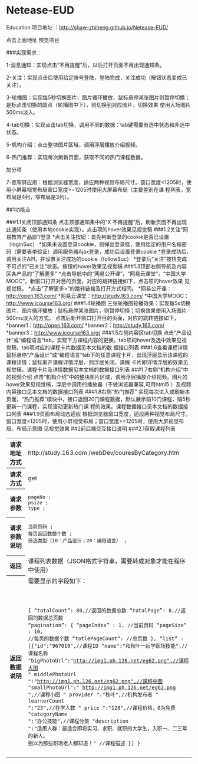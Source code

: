 # Netease-EUD
Education 
项目地址 ：http://shaw-zhiheng.github.io/Netease-EUD/


点击上面地址 预览项目  

###实现需求：

1-消息通知：实现点击“不再提醒”后，以后打开页面不再出现通知条。

2-关注：实现点击后使用给定账号登陆，登陆完成，关注成功（按钮状态变成已关注）。

3-轮播图：实现每5秒切换图片，图片循环播放，鼠标悬停某张图片则暂停切换；是标点击切换的圆点（轮播图中下），则切换到对应图片，切换效果
使用入场图片500ms淡入。

4-tab切换：实现点击tab切换，调用不同的数据：tab键需要有选中状态和非选中状态。

5-机构介绍：点击整块图片区域，调用浮层播放介绍视频。

6-热门推荐：实现每次刷新页面，获取不同的热门课程数据。


加分项

7-宽窄屏应用：根据浏览器宽度，适应两种视觉布局尺寸。窗口宽度<1205时，使用小屏幕视觉布局窗口宽度>=1205时使用大屏幕布局（主要差别在课
程列表，宽布局是4列，窄布局是3列）。


##1功能点

###1.1关闭顶部通知条
    点击顶部通知条中的“X 不再提醒”后，刷新页面不再出现此通知条（使用本地cookie实现）。点击项的hover效果见视觉稿
###1.2关注“网易教育产品部”/登录
*点击关注按钮：首先判断登录的cookie是否已设置（loginSuc）
*如果未设置登录cookie，则弹出登录框，使用给定的用户名和密码（需要表单验证）调用服务器Ajax登录，成功后设置登录cookie
*登录成功后，调用关注API，并设置关注成功的cookie（followSuc）
*登录后“关注”按钮变成不可点的“已关注”状态。按钮的hover效果见视觉稿
###1.3顶部右侧导航及内容区各产品的“了解更多”
    *点击导航中的“网易公开课”，“网易云课堂”，“中国大学MOOC”，新窗口打开对目的页面，对应的跳转链接如下，点击项的hover效果
    见视觉稿。
    *点击“了解更多>”的跳转链接及打开方式相同。
*网易公开课：http://open.163.com/
*网易云课堂：http://study.163.com/
*中国大学MOOC：http://www.icourse163.org/
###1.4轮播图
    三张轮播图轮播效果：实现每5s切换图片，图片循环播放；鼠标悬停某张图片，则暂停切换；切换效果使用入场图片500ms淡入的方式。
    点击后新开窗口打开目的页面，对应的跳转链接如下，
*banner1：http://open.163.com/
*banner2：http://study.163.com/
*banner3：http://www.icourse163.org/
###1.5左侧内容区tab切换
点击“产品设计”或“编程语言”tab，实现下方课程内容的更换。tab项的hover及选中效果见视觉稿，tab项对应的课程卡片数据见本文档的数
据接口列表
###1.6查看课程详情
    鼠标悬停“产品设计”或“编程语言”tab下的任意课程卡片，出现浮层显示该课程的课程详情；鼠标离开课程详情浮层，则浮层关闭。课程
    卡片即详情浮层的效果见视觉稿，课程卡片及详情数据见本文档的数据接口列表
###1.7右侧“机构介绍”中的视频介绍
点击“机构介绍”中的整块图片区域，调用浮层播放介绍视频。图片的hover效果见视觉稿，浮层中调用的播放器（不做浏览器兼容,可用html5
）及视频内容接口见本文档的数据接口列表
###1.8右侧“热门推荐”
实现每次进入或刷新本页面，“热门推荐”模块中，接口返回20门课程数据，默认展示前10门课程，隔5秒更新一门课程，实现滚动更新热门课
程的效果。课程数据接口见本文档的数据接口列表
###1.9页面布局动态适应
根据浏览器窗口宽度，适应两种视觉布局尺寸。窗口宽度<1205时，使用小屏视觉布局；窗口宽度>=1205时，使用大屏视觉布局。布局示意图
见视觉效果
##2前后端交互接口说明
###2.1获取课程列表
<table>
		<tr>
			<th>请求地址方式</th><td>http://study.163.com /webDev/couresByCategory.htm</td>
		</tr>
		<tr>
			<th>请求方式</th><td>get</td>
		</tr>
		<tr>
			<th>请求参数</th><td><pre>pageNo ; 
psize ; 
type ;</pre></td>
		</tr>
		<tr>
			<th>请求参数说明</th><td><pre>
当前页码 ;
每页返回数据个数 ;
筛选类型（10：产品设计；20：编程语言） ;
			</pre></td>
		</tr>
		<tr>
			<th>返回</th><td>课程列表数据（JSON格式字符串，需要转成对象才能在程序中使用）</td>
		</tr>
		<tr>
			<th>返回数据说明</th><td>需要显示的字段如下：<pre><code>
			
{
 “totalCount”: 80,//返回的数据总数
 “totalPage”: 8,//返回的数据总页数
 “pagination”: {
“pageIndex” : 1, //当前页码
“pageSize” : 10, //每页的数据个数
“totlePageCount”: //总页数
             },
 “list” : [{"id":"967019",//课程ID
 "name":"和秋叶一起学职场技能",//课程名称
 "bigPhotoUrl":"http://img1.ph.126.net/eg62.png",//课程大图
 " middlePhotoUrl ":"http://img1.ph.126.net/eg62.png",//课程中图
 "smallPhotoUrl":" http://img1.ph.126.net/eg62.png ",//课程小图
 " provider ":"秋叶",//机构发布者
 " learnerCount ":"23",//在学人数
 " price ":"128",//课程价格，0为免费
 "categoryName ":"办公技能",//课程分类
 "description ":"适用人群：最适合即将实习、求职、就职的大学生，入职一、二三年的新人。
 别以为那些职场老人都知道！"
 //课程描述
}]
}
 	</code>	</pre></td>
		</tr>
	</table>
